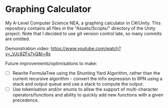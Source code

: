 # Graphing Calculator
My A-Level Computer Science NEA, a graphing calculator in C#/Unity. This repository contains all files in the "Assets/Scripts/" directory of the Unity project. Note that I decided to use git version control late, so many commits are omitted.

Demonstration video: https://www.youtube.com/watch?v=_VJc8ZFs7vQ&t=8s

Future improvements/optimisations to make:
- [ ] Rewrite FormulaTree using the Shunting Yard Algorithm, rather than the current recursive algorithm - convert the infix expression to RPN using a stack and output queue and use a stack to compute the output.
- [ ] Use tokenisation and/or enums to allow the support of multi-character operators/functions and ability to quickly add new functions with a given precedence.
